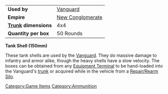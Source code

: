 |                                  |                                         |
| -------------------------------- | --------------------------------------- |
| **Used by**                      | [Vanguard](Vanguard.md)                 |
| **Empire**                       | [New Conglomerate](New_Conglomerate.md) |
| **[Trunk](Trunk.md) dimensions** | 4x4                                     |
| **Quantity per box**             | 50 Rounds                               |

**Tank Shell (150mm)**

These tank shells are used by the [Vanguard](Vanguard.md). They
do massive damage to infantry and armor alike, though the heavy shells
have a slow velocity. The boxes can be obtained from any [Equipment
Terminal](Equipment_Terminal.md) to be hand-loaded into the
Vanguard's [trunk](Trunk.md) or acquired while in the vehicle
from a [Repair/Rearm Silo](Repair_Rearm_Silo.md).

[Category:Game Items](Category:Game_Items.md)
[Category:Ammunition](Category:Ammunition.md)
